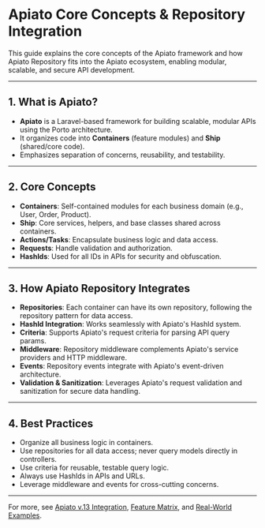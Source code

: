 # Apiato Core Concepts & Repository Integration

This guide explains the core concepts of the Apiato framework and how Apiato Repository fits into the Apiato ecosystem, enabling modular, scalable, and secure API development.

---

## 1. What is Apiato?

- **Apiato** is a Laravel-based framework for building scalable, modular APIs using the Porto architecture.
- It organizes code into **Containers** (feature modules) and **Ship** (shared/core code).
- Emphasizes separation of concerns, reusability, and testability.

---

## 2. Core Concepts

- **Containers**: Self-contained modules for each business domain (e.g., User, Order, Product).
- **Ship**: Core services, helpers, and base classes shared across containers.
- **Actions/Tasks**: Encapsulate business logic and data access.
- **Requests**: Handle validation and authorization.
- **HashIds**: Used for all IDs in APIs for security and obfuscation.

---

## 3. How Apiato Repository Integrates

- **Repositories**: Each container can have its own repository, following the repository pattern for data access.
- **HashId Integration**: Works seamlessly with Apiato's HashId system.
- **Criteria**: Supports Apiato's request criteria for parsing API query params.
- **Middleware**: Repository middleware complements Apiato's service providers and HTTP middleware.
- **Events**: Repository events integrate with Apiato's event-driven architecture.
- **Validation & Sanitization**: Leverages Apiato's request validation and sanitization for secure data handling.

---

## 4. Best Practices

- Organize all business logic in containers.
- Use repositories for all data access; never query models directly in controllers.
- Use criteria for reusable, testable query logic.
- Always use HashIds in APIs and URLs.
- Leverage middleware and events for cross-cutting concerns.

---

For more, see [Apiato v.13 Integration](apiato13.md), [Feature Matrix](feature-matrix.md), and [Real-World Examples](guides/real-world-examples.md).
